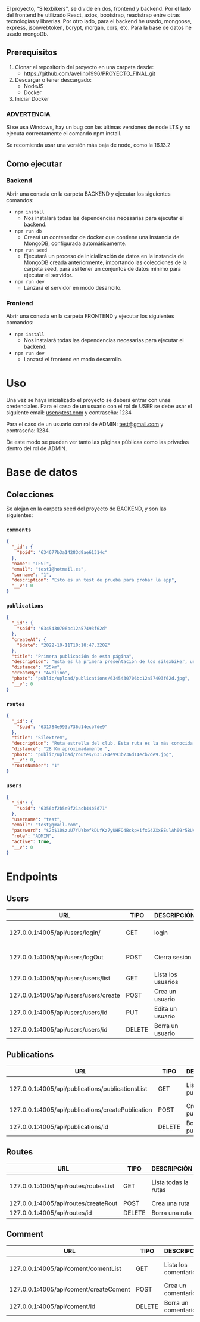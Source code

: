 El proyecto, "Silexbikers", se divide en dos, frontend y backend. Por el lado del frontend he utilizado React, axios, bootstrap, reactstrap entre otras tecnologías y librerias. Por otro lado, para el backend he usado, mongoose, express, jsonwebtoken, bcrypt, morgan, cors, etc. Para la base de datos he usado mongoDb.

## Prerequisitos

1. Clonar el repositorio del proyecto en una carpeta desde:
   - https://github.com/avelino1996/PROYECTO_FINAL.git
2. Descargar o tener descargado:
   - NodeJS
   - Docker
3. Iniciar Docker
### ADVERTENCIA

Si se usa Windows, hay un bug con las últimas versiones de node LTS y no ejecuta correctamente el comando npm install.

Se recomienda usar una versión más baja de node, como la 16.13.2

## Como ejecutar

### Backend

Abrir una consola en la carpeta BACKEND y ejecutar los siguientes comandos:

- `npm install`
  - Nos instalará todas las dependencias necesarias para ejecutar el backend.
- `npm run db`
  - Creará un contenedor de docker que contiene una instancia de MongoDB, configurada automáticamente.
- `npm run seed`
  - Ejecutará un proceso de inicialización de datos en la instancia de MongoDB creada anteriormente, importando las colecciones de la carpeta seed, para así tener un conjuntos de datos mínimo para ejecutar el servidor.
- `npm run dev`
  - Lanzará el servidor en modo desarrollo.

### Frontend

Abrir una consola en la carpeta FRONTEND y ejecutar los siguientes comandos:

- `npm install`
  - Nos instalará todas las dependencias necesarias para ejecutar el backend.
- `npm run dev`
  - Lanzará el frontend en modo desarrollo.

# Uso

Una vez se haya inicializado el proyecto se deberá entrar con unas credenciales. Para el caso de un usuario con el rol de USER se debe usar el siguiente email: user@test.com y contraseña: 1234

Para el caso de un usuario con rol de ADMIN: test@gmail.com y contraseña: 1234.

De este modo se pueden ver tanto las páginas públicas como las privadas dentro del rol de ADMIN.

# Base de datos

## Colecciones

Se alojan en la carpeta seed del proyecto de BACKEND, y son las siguientes:

### `comments`

```json
{
  "_id": {
    "$oid": "634677b3a14283d9ae61314c"
  },
  "name": "TEST",
  "email": "test1@hotmail.es",
  "surname": "1",
  "description": "Esto es un test de prueba para probar la app",
  "__v": 0
}
```

### `publications`

```json
{
  "_id": {
    "$oid": "6345430706bc12a57493f62d"
  },
  "createAt": {
    "$date": "2022-10-11T10:18:47.320Z"
  },
  "title": "Primera publicación de esta página",
  "description": "Esta es la primera presentación de los silexbiker, una imagen que muestra como acabamos cuando andamos en bicicleta",
  "distance": "25km",
  "createBy": "Avelino",
  "photo": "public/upload/publications/6345430706bc12a57493f62d.jpg",
  "__v": 0
}
```

### `routes`

```json
{
  "_id": {
    "$oid": "631784e993b736d14ecb7de9"
  },
  "title": "Silextrem",
  "description": "Ruta estrella del club. Esta ruta es la más conocida de nuestro club ya que es con la que se nos conoce. Es una ruta en la que participan muchos clubs de toda España y es de tiempo libre, es decir, se viene a disfrutar, no a competir. Tiene varias paradas para hidratarse y un recorrido para aprovechar al máximo cada tramo de la ruta.",
  "distance": "28 Km aproximadamente ",
  "photo": "public/upload/routes/631784e993b736d14ecb7de9.jpg",
  "__v": 0,
  "routeNumber": "1"
}
```

### `users`

```json
{
  "_id": {
    "$oid": "6356bf2b5e9f21acb44b5d71"
  },
  "username": "test",
  "email": "test@gmail.com",
  "password": "$2b$10$zuU7YUYkefkDLfKz7yUHFO4BckpHifxG42XxBEulAh09r5BUVEFOC",
  "role": "ADMIN",
  "active": true,
  "__v": 0
}
```

# Endpoints

## Users

| URL                                   | TIPO   | DESCRIPCIÓN        | ROLE         |
| ------------------------------------- | ------ | ------------------ | ------------ |
| 127.0.0.1:4005/api/users/login/       | GET    | login              | USER y ADMIN |
| 127.0.0.1:4005/api/users/logOut       | POST   | Cierra sesión      | USER y ADMIN |
| 127.0.0.1:4005/api/users/users/list   | GET    | Lista los usuarios | ADMIN        |
| 127.0.0.1:4005/api/users/users/create | POST   | Crea un usuario    | ADMIN        |
| 127.0.0.1:4005/api/users/users/id     | PUT    | Edita un usuario   | ADMIN        |
| 127.0.0.1:4005/api/users/users/id     | DELETE | Borra un usuario   | ADMIN        |


## Publications


| URL                                               | TIPO   | DESCRIPCIÓN             | ROLE         |
| ------------------------------------------------- | ------ | ----------------------- | ------------ |
| 127.0.0.1:4005/api/publications/publicationsList  | GET    | Lista las publicaciones | USER y ADMIN |
| 127.0.0.1:4005/api/publications/createPublication | POST   | Crea una publicación    | ADMIN        |
| 127.0.0.1:4005/api/publications/id                | DELETE | Borra una publicación   | ADMIN        |


## Routes


| URL                                  | TIPO   | DESCRIPCIÓN          | ROLE         |
| ------------------------------------ | ------ | -------------------- | ------------ |
| 127.0.0.1:4005/api/routes/routesList | GET    | Lista todas la rutas | USER y ADMIN |
| 127.0.0.1:4005/api/routes/createRout | POST   | Crea una ruta        | ADMIN        |
| 127.0.0.1:4005/api/routes/id         | DELETE | Borra una ruta       | ADMIN        |


## Comment


| URL                                    | TIPO   | DESCRIPCIÓN           | ROLE         |
| -------------------------------------- | ------ | --------------------- | ------------ |
| 127.0.0.1:4005/api/coment/comentList   | GET    | Lista los comentarios | USER y ADMIN |
| 127.0.0.1:4005/api/coment/createComent | POST   | Crea un comentario    | ADMIN        |
| 127.0.0.1:4005/api/coment/id           | DELETE | Borra un comentario   | ADMIN        |
